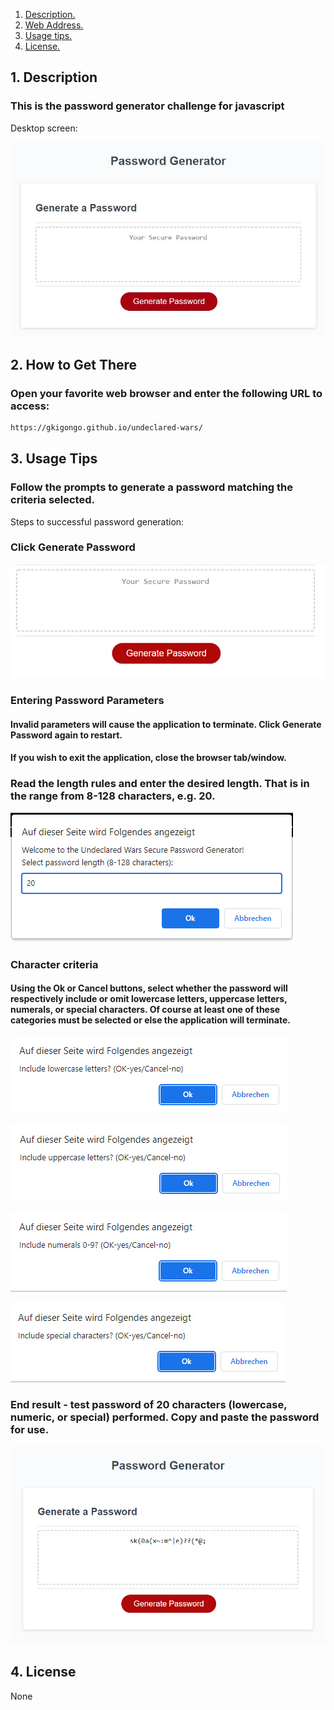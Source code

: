 1. [ Description. ](#desc)
2. [ Web Address. ](#web-address)
3. [ Usage tips. ](#usage)
4. [ License. ](#license)


<a name="desc"></a>
## 1. Description


### This is the password generator challenge for javascript 


Desktop screen:

![Top-Page-Area](./assets/images/landing-page.JPG?raw=true "Top-Page-Area")


<a name="web-address"></a>
## 2. How to Get There

### Open your favorite web browser and enter the following URL to access:

```html
https://gkigongo.github.io/undeclared-wars/
```
<a name="usage"></a>
## 3. Usage Tips

### Follow the prompts to generate a password matching the criteria selected.

Steps to successful password generation:

### Click Generate Password

![nav-menu](./assets/images/click-generate-password.JPG?raw=true "Navigational Menu")


### Entering Password Parameters
#### Invalid parameters will cause the application to terminate. Click Generate Password again to restart. ####
#### If you wish to exit the application, close the browser tab/window. ####


### Read the length rules and enter the desired length. That is in the range from 8-128 characters, e.g. 20.

![nav-menu](./assets/images/enter-length.JPG?raw=true "Navigational Menu")

### Character criteria
#### Using the Ok or Cancel buttons, select whether the password will respectively include or omit lowercase letters, uppercase letters, numerals, or special characters. Of course at least one of these categories must be selected or else the application will terminate.

![nav-menu](./assets/images/lowercase.JPG?raw=true "Navigational Menu")

![nav-menu](./assets/images/uppercase.JPG?raw=true "Navigational Menu")

![nav-menu](./assets/images/numerals.JPG?raw=true "Navigational Menu")

![nav-menu](./assets/images/specials.JPG?raw=true "Navigational Menu")



### End result - test password of 20 characters (lowercase, numeric, or special) performed. Copy and paste the password for use. 

![nav-menu](./assets/images/result.JPG?raw=true "Navigational Menu")


<a name="license"></a>
## 4. License
None



